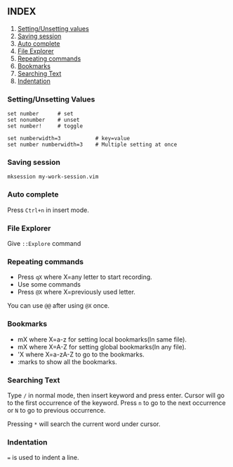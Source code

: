 ## INDEX ##

1. [Setting/Unsetting values](https://github.com/aagontuk/cheatsheets/blob/master/vim_cheatsheet.md#settingunsetting-values)
2. [Saving session](https://github.com/aagontuk/cheatsheets/blob/master/vim_cheatsheet.md#saving-session)
3. [Auto complete](https://github.com/aagontuk/cheatsheets/blob/master/vim_cheatsheet.md#auto-complete)
4. [File Explorer](https://github.com/aagontuk/cheatsheets/blob/master/vim_cheatsheet.md#file-explorer)
5. [Repeating commands](https://github.com/aagontuk/cheatsheets/blob/master/vim_cheatsheet.md#repeating-commands)
6. [Bookmarks](https://github.com/aagontuk/cheatsheets/blob/master/vim_cheatsheet.md#bookmarks)
7. [Searching Text](https://github.com/aagontuk/cheatsheets/blob/master/vim_cheatsheet.md#searching-text)
8. [Indentation](https://github.com/aagontuk/cheatsheets/blob/master/vim_cheatsheet.md#indentation)

### Setting/Unsetting Values ###

```
set number      # set
set nonumber    # unset
set number!     # toggle

set numberwidth=3           # key=value
set number numberwidth=3    # Multiple setting at once
```

### Saving session ###

```
mksession my-work-session.vim
```

### Auto complete ###

Press `Ctrl+n` in insert mode.

### File Explorer ###

Give `::Explore` command

### Repeating commands ###

* Press `qX` where X=any letter to start recording.
* Use some commands
* Press `@X` where X=previously used letter.

You can use `@@` after using `@X` once.

### Bookmarks ###

* mX where X=a-z for setting local bookmarks(In same file).
* mX where X=A-Z for setting global bookmarks(In any file).
* 'X where X=a-zA-Z to go to the bookmarks.
* :marks to show all the bookmarks.

### Searching Text ###

Type `/` in normal mode, then insert keyword and press enter.
Cursor will go to the first occurrence of the keyword. Press
`n` to go to the next occurrence or `N` to go to previous
occurrence.

Pressing `*` will search the current word under cursor.

### Indentation ###

`=` is used to indent a line.
